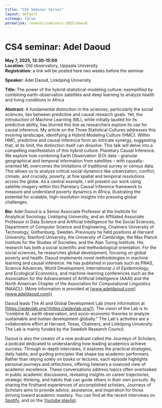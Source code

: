 ```yaml
---
title: "CSS Seminar Series"
layout: default
sitemap: false
permalink: /events/seminars-2025/daoud
---
```


# CS4 seminar: Adel Daoud 

**May 7, 2025, 13:30-15:00**  
**Location:** Old observatory, Uppsala University  
**Registration:** a link will be posted here two weeks before the seminar  

**Speaker:** Adel Daoud, Linköping University  

**Title:** The power of the hybrid-statistical-modeling culture: exemplified by combining earth-observation satellites and deep learning to analyze health and living conditions in Africa  

**Abstract:** A fundamental distinction in the sciences, particularly the social sciences, lies between predictive and causal research goals. Yet, the introduction of Machine Learning (ML), while initially lauded for its predictive ability, has blurred this line as researchers explore its use for causal inference. My article on the Three Statistical Cultures addresses this evolving landscape, identifying a Hybrid Modeling Culture (HMC). Within HMC, predictive and causal inference form an intricate synergy, suggesting that, at its limit, the distinction itself can dissolve. This talk will delve into a compelling manifestation of this hybrid culture: Planetary Causal Inference. We explore how combining Earth Observation (EO) data – granular geographical and temporal information from satellites – with causally-oriented ML overcomes the limitations of traditional survey or census data. This allows us to analyze critical social dynamics like urbanization, conflict, climate, and crucially, poverty, at fine spatial and temporal resolutions across the globe. As a central example, I will present our work using satellite imagery within this Planetary Causal Inference framework to measure and understand poverty dynamics in Africa, illustrating the potential for scalable, high-resolution insights into pressing global challenges.

**Bio:** Adel Daoud is a Senior Associate Professor at the Institute for Analytical Sociology, Linköping University, and an Affiliated Associate Professor in Data Science and Artificial Intelligence for the Social Sciences, Department of Computer Science and Engineering, Chalmers University of Technology, Gothenburg, Sweden. Previously he held positions at Harvard University, Stanford University, the University of Cambridge, the Max Planck Institute for the Studies of Societies, and the Alan Turing Institute. His research has both a social scientific and methodological orientation. For the social sciences, he researches global development, focusing on global poverty and health. Daoud implements novel methodologies in machine learning and causal inference. He has published in journals such as PNAS, Science Advances, World Development, International J of Epidemiology, and Ecological Economics, and machine-learning conferences such as the Association for the Advancement of Artificial Intelligence (AAAI) and the North American Chapter of the Association for Computational Linguistics (NAACL). (More information is provided at [www.adeldaoud.com](www.adeldaoud.com))

Daoud leads The AI and Global Development Lab (more information at [https://aidevlab.org/](https://aidevlab.org/)). The vision of the Lab is to “combine AI, earth observation, and socio-economic theories to analyze sustainable and human development globally.” The Lab's activities are a collaborative effort at Harvard, Texas, Chalmers, and Linköping University. The Lab is mainly funded by the Swedish Research Council. 

Daoud is also the creator of a new podcast called the Journeys of Scholars, a podcast dedicated to understanding how leading academics achieve success. Through in-depth interviews, it explores the practical strategies, daily habits, and guiding principles that shape top academic performers. Rather than relying solely on books or lectures, each episode highlights personal journeys and reflections, offering listeners a nuanced view of academic excellence. These conversations address topics often overlooked in public academic discussions, revealing insights on career trajectories, strategic thinking, and habits that can guide others in their own pursuits. By sharing the firsthand experiences of accomplished scholars, Journeys of Scholars aims to provide advice, assistance, and inspiration for those striving toward academic mastery.
You can find all the recent interviews on [Spotify](https://open.spotify.com/show/2YUgdLmDgDpMzdnWdpD9bY), and on the [Youtube playlist](https://youtube.com/playlist?list=PLe7fB3pHZjQ4W5aSuavvlxv9M_lV7EIUi).
